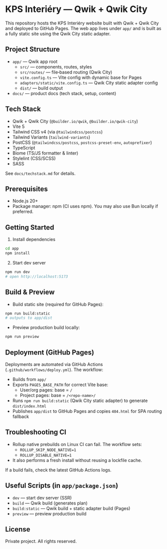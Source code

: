 # KPS Interiéry — Qwik + Qwik City

This repository hosts the KPS Interiéry website built with Qwik + Qwik City and deployed to GitHub Pages. The web app lives under `app/` and is built as a fully static site using the Qwik City static adapter.

## Project Structure

- `app/` — Qwik app root
  - `src/` — components, routes, styles
  - `src/routes/` — file‑based routing (Qwik City)
  - `vite.config.ts` — Vite config with dynamic base for Pages
  - `adapters/static/vite.config.ts` — Qwik City static adapter config
  - `dist/` — build output
- `docs/` — product docs (tech stack, setup, content)

## Tech Stack

- Qwik + Qwik City (`@builder.io/qwik`, `@builder.io/qwik-city`)
- Vite 5
- Tailwind CSS v4 (via `@tailwindcss/postcss`)
- Tailwind Variants (`tailwind-variants`)
- PostCSS (`@tailwindcss/postcss`, `postcss-preset-env`, `autoprefixer`)
- TypeScript
- Biome (TS/JS formatter & linter)
- Stylelint (CSS/SCSS)
- SASS

See `docs/techstack.md` for details.

## Prerequisites

- Node.js 20+
- Package manager: npm (CI uses npm). You may also use Bun locally if preferred.

## Getting Started

1) Install dependencies

```sh
cd app
npm install
```

2) Start dev server

```sh
npm run dev
# open http://localhost:5173
```

## Build & Preview

- Build static site (required for GitHub Pages):

```sh
npm run build:static
# outputs to app/dist
```

- Preview production build locally:

```sh
npm run preview
```

## Deployment (GitHub Pages)

Deployments are automated via GitHub Actions (`.github/workflows/deploy.yml`). The workflow:

- Builds from `app/`
- Exports `PAGES_BASE_PATH` for correct Vite base:
  - User/org pages: base = `/`
  - Project pages: base = `/<repo-name>/`
- Runs `npm run build:static` (Qwik City static adapter) to generate `dist/index.html`
- Publishes `app/dist` to GitHub Pages and copies `404.html` for SPA routing fallback

## Troubleshooting CI

- Rollup native prebuilds on Linux CI can fail. The workflow sets:
  - `ROLLUP_SKIP_NODE_NATIVE=1`
  - `ROLLUP_DISABLE_NATIVE=1`
- It also performs a fresh install without reusing a lockfile cache.

If a build fails, check the latest GitHub Actions logs.

## Useful Scripts (in `app/package.json`)

- `dev` — start dev server (SSR)
- `build` — Qwik build (generates plan)
- `build:static` — Qwik build + static adapter build (Pages)
- `preview` — preview production build

## License

Private project. All rights reserved.
